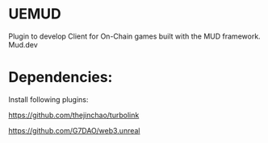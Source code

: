 # UEMUD
Plugin to develop Client for On-Chain games built with the MUD framework. Mud.dev


# Dependencies:

Install following plugins:

https://github.com/thejinchao/turbolink

https://github.com/G7DAO/web3.unreal
